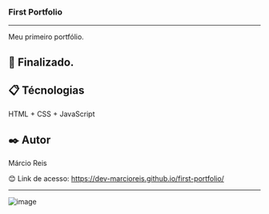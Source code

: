 ### First Portfolio

---

Meu primeiro portfólio.

## 🚀 Finalizado.

## 📋 Técnologias
HTML + CSS + JavaScript

## ✒️ Autor
Márcio Reis

😊 Link de acesso: https://dev-marcioreis.github.io/first-portfolio/

---
![image](https://user-images.githubusercontent.com/122680054/212899284-a4ac15ae-8101-407d-956f-22549867a56f.png)
